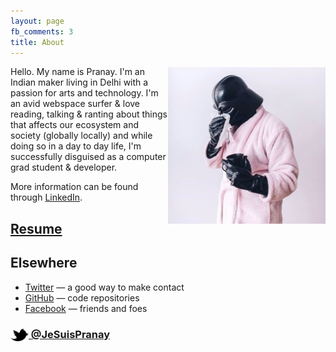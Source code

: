 ```yaml
---
layout: page
fb_comments: 3
title: About
---
```


<img src="portrait.jpg" width="50%" align="right">

Hello. My name is Pranay. I'm an Indian maker living in Delhi with a passion for arts and technology. I'm an avid webspace surfer & love reading, talking & ranting about things that affects our ecosystem and society (globally locally) and while doing so in a day to day life, I'm successfully disguised as a computer grad student & developer. 

More information can be found through [LinkedIn](https://www.linkedin.com/in/pranayyadav).

## [Resume](https://docs.google.com/document/d/16E5OweFwOvbZCvW3qTmMP5BtEJwO6OXo1FMC-CLEIsg/edit?usp=sharing)

## Elsewhere


- [Twitter](https://twitter.com/jesuispranay) — a good way to make contact
- [GitHub](https://github.com/impranay) — code repositories 
- [Facebook](https://www.facebook.com/pranayy1) — friends and foes

### [<img src="/res/twitter.png" width="29" height="20" style="display:inline-block;vertical-align:middle"> @JeSuisPranay](http://twitter.com/jesuispranay)

